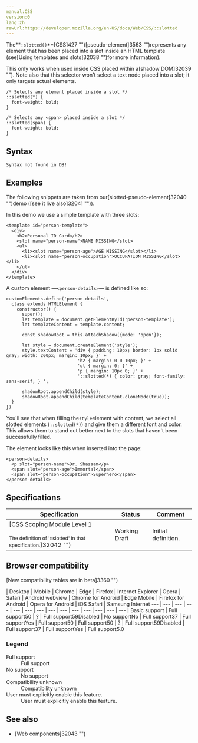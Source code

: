 ```yaml
---
manual:CSS
version:0
lang:zh
rawUrl:https://developer.mozilla.org/en-US/docs/Web/CSS/::slotted
---
```






The**`:slotted()`**[CSS]427 "")[pseudo-element]3563 "")represents any element that has been placed into a slot inside an HTML template (see[Using templates and slots]32038 "")for more information).



This only works when used inside CSS placed within a[shadow DOM]32039 ""). Note also that this selector won&#39;t select a text node placed into a slot; it only targets actual elements.


```
/* Selects any element placed inside a slot */
::slotted(*) {
  font-weight: bold;
}

/* Selects any <span> placed inside a slot */
::slotted(span) {
  font-weight: bold;
}
```

## Syntax<a name="Syntax"></a>

```
Syntax not found in DB!
```

## Examples<a name="Examples"></a>


The following snippets are taken from our[slotted-pseudo-element]32040 "")demo ([see it live also]32041 "")).



In this demo we use a simple template with three slots:


```
<template id="person-template">
  <div>
    <h2>Personal ID Card</h2>
    <slot name="person-name">NAME MISSING</slot>
    <ul>
      <li><slot name="person-age">AGE MISSING</slot></li>
      <li><slot name="person-occupation">OCCUPATION MISSING</slot></li>
    </ul>
  </div>
</template>
```


A custom element —`<person-details>`— is defined like so:


```
customElements.define('person-details',
  class extends HTMLElement {
    constructor() {
      super();
      let template = document.getElementById('person-template');
      let templateContent = template.content;

      const shadowRoot = this.attachShadow({mode: 'open'});

      let style = document.createElement('style');
      style.textContent = 'div { padding: 10px; border: 1px solid gray; width: 200px; margin: 10px; }' +
                           'h2 { margin: 0 0 10px; }' +
                           'ul { margin: 0; }' +
                           'p { margin: 10px 0; }' +
                           '::slotted(*) { color: gray; font-family: sans-serif; } ';

      shadowRoot.appendChild(style);
      shadowRoot.appendChild(templateContent.cloneNode(true));
  }
})
```


You&#39;ll see that when filling the`style`element with content, we select all slotted elements (`::slotted(*)`) and give them a different font and color. This allows them to stand out better next to the slots that haven&#39;t been successfully filled.



The element looks like this when inserted into the page:


```
<person-details>
  <p slot="person-name">Dr. Shazaam</p>
  <span slot="person-age">Immortal</span>
  <span slot="person-occupation">Superhero</span>
</person-details>
```

## Specifications<a name="Specifications"></a>

Specification | Status | Comment 
 ---  |  ---  |  ---  | 
[CSS Scoping Module Level 1<br></br><small>The definition of &#39;::slotted&#39; in that specification.</small>]32042 "") | Working Draft | Initial definition. 


## Browser compatibility<a name="Browser_compatibility"></a>
[New compatibility tables are in beta<i></i>]3360 "")

 | <abbr>Desktop<i></i></abbr> | <abbr>Mobile<i></i></abbr> 
 | <abbr>Chrome<i></i></abbr> | <abbr>Edge<i></i></abbr> | <abbr>Firefox<i></i></abbr> | <abbr>Internet Explorer<i></i></abbr> | <abbr>Opera<i></i></abbr> | <abbr>Safari<i></i></abbr> | <abbr>Android webview<i></i></abbr> | <abbr>Chrome for Android<i></i></abbr> | <abbr>Edge Mobile<i></i></abbr> | <abbr>Firefox for Android<i></i></abbr> | <abbr>Opera for Android<i></i></abbr> | <abbr>iOS Safari<i></i></abbr> | <abbr>Samsung Internet<i></i></abbr> 
 ---  |  ---  |  ---  |  ---  |  ---  |  ---  |  ---  |  ---  |  ---  |  ---  |  ---  |  ---  |  ---  |  ---  | 
Basic support | <abbr>Full support</abbr>50 | <abbr>?</abbr> | <abbr>Full support</abbr>59<abbr>Disabled<i></i></abbr> | <abbr>No support</abbr>No | <abbr>Full support</abbr>37 | <abbr>Full support</abbr>Yes | <abbr>Full support</abbr>50 | <abbr>Full support</abbr>50 | <abbr>?</abbr> | <abbr>Full support</abbr>59<abbr>Disabled<i></i></abbr> | <abbr>Full support</abbr>37 | <abbr>Full support</abbr>Yes | <abbr>Full support</abbr>5.0 


### Legend<a name="Legend"></a>
<dl><dt id=''><abbr>Full support</abbr></dt><dd>Full support</dd><dt id=''><abbr>No support</abbr></dt><dd>No support</dd><dt id=''><abbr>Compatibility unknown</abbr></dt><dd>Compatibility unknown</dd><dt id=''><abbr>User must explicitly enable this feature.<i></i></abbr></dt><dd>User must explicitly enable this feature.</dd></dl>

## See also<a name="See_also"></a>

* [Web components]32043 "")



